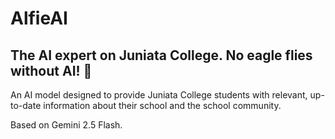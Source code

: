 # AlfieAI

## The AI expert on Juniata College. No eagle flies without AI! 🦅

An AI model designed to provide Juniata College students with relevant, up-to-date information about their
school and the school community.

Based on Gemini 2.5 Flash.
